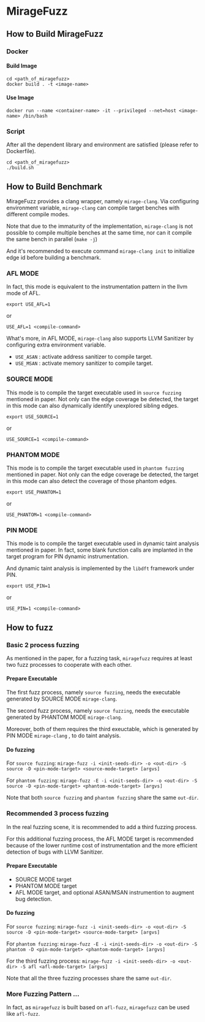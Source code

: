 # MirageFuzz
## How to Build MirageFuzz
### Docker 
#### Build Image
```
cd <path_of_miragefuzz>
docker build . -t <image-name>
```
#### Use Image
```
docker run --name <container-name> -it --privileged --net=host <image-name> /bin/bash
```

### Script
After all the dependent library and environment are satisfied (please refer to Dockerfile).
```
cd <path_of_miragefuzz>
./build.sh 
```


## How to Build Benchmark
MirageFuzz provides a clang wrapper, namely `mirage-clang`.
Via configuring environment variable, `mirage-clang` can compile target benches with different compile modes.

Note that due to the immaturity of the implementation, `mirage-clang` is not possible to compile multiple benches at the same time, nor can it compile the same bench in parallel (`make -j`)

And it's recommended to execute command `mirage-clang init` to initialize edge id before building a benchmark.


### AFL MODE
In fact, this mode is equivalent to the instrumentation pattern in the llvm mode of AFL.

```
export USE_AFL=1
```

or

```
USE_AFL=1 <compile-command>
```

What's more, in AFL MODE, `mirage-clang` also supports LLVM Sanitizer by configuring extra environment variable.
- `USE_ASAN` :  activate address sanitizer to compile target.
- `USE_MSAN` :  activate memory sanitizer to compile target.

### SOURCE MODE
This mode is to compile the target executable used in `source fuzzing` mentioned in paper.
Not only can the edge coverage be detected, the target in this mode can also dynamically identify unexplored sibling edges.

```
export USE_SOURCE=1
```

or

```
USE_SOURCE=1 <compile-command>
```
### PHANTOM MODE
This mode is to compile the target executable used in `phantom fuzzing` mentioned in paper.
Not only can the edge coverage be detected, the target in this mode can also detect the coverage of those phantom edges.

```
export USE_PHANTOM=1
```

or

```
USE_PHANTOM=1 <compile-command>
```

### PIN MODE
This mode is to compile the target executable used in dynamic taint analysis mentioned in paper.
In fact, some blank function calls are implanted in the target program for PIN dynamic instrumentation.

And dynamic taint analysis is implemented by the `libdft` framework under PIN.

```
export USE_PIN=1
```

or

```
USE_PIN=1 <compile-command>
```


## How to fuzz

### Basic 2 process fuzzing

As mentioned in the paper, for a fuzzing task, `miragefuzz` requires at least two fuzz processes to cooperate with each other.

#### Prepare Executable

The first fuzz process, namely `source fuzzing`, needs the executable generated by SOURCE MODE `mirage-clang`.

The second fuzz process, namely `source fuzzing`, needs the executable generated by PHANTOM MODE `mirage-clang`.

Moreover, both of them requires the third exeuctable, which is generated by PIN MODE `mirage-clang` , to do taint analysis.

#### Do fuzzing
For `source fuzzing`: 
`mirage-fuzz -i <init-seeds-dir> -o <out-dir> -S source -D <pin-mode-target> <source-mode-target> [argvs]`

For `phantom fuzzing`:
`mirage-fuzz -E -i <init-seeds-dir> -o <out-dir> -S source -D <pin-mode-target> <phantom-mode-target> [argvs]`

Note that both `source fuzzing` and `phantom fuzzing` share the same `out-dir`.

### Recommended 3 process fuzzing
In the real fuzzing scene, it is recommended to add a third fuzzing process.

For this additional fuzzing process, the AFL MODE target is recommended because of the lower runtime cost of instrumentation and the more efficient detection of bugs with LLVM Sanitizer.

#### Prepare Executable

- SOURCE MODE target
- PHANTOM MODE target
- AFL MODE target, and optional ASAN/MSAN instrumention to augment bug detection.

#### Do fuzzing

For `source fuzzing`: 
`mirage-fuzz -i <init-seeds-dir> -o <out-dir> -S source -D <pin-mode-target> <source-mode-target> [argvs]`

For `phantom fuzzing`:
`mirage-fuzz -E -i <init-seeds-dir> -o <out-dir> -S phantom -D <pin-mode-target> <phantom-mode-target> [argvs]`

For the third fuzzing process:
`mirage-fuzz -i <init-seeds-dir> -o <out-dir> -S afl <afl-mode-target> [argvs]`

Note that all the three fuzzing processes share the same `out-dir`.

### More Fuzzing Pattern ...
In fact, as `miragefuzz` is built based on `afl-fuzz`, `miragefuzz` can be used like `afl-fuzz`.